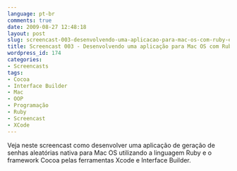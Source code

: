 ```yaml
---
language: pt-br
comments: true
date: 2009-08-27 12:48:18
layout: post
slug: screencast-003-desenvolvendo-uma-aplicacao-para-mac-os-com-ruby-e-cocoa
title: Screencast 003 - Desenvolvendo uma aplicação para Mac OS com Ruby e Cocoa
wordpress_id: 174
categories:
- Screencasts
tags:
- Cocoa
- Interface Builder
- Mac
- OOP
- Programação
- Ruby
- Screencast
- XCode
---
```


Veja neste screencast como desenvolver uma aplicação de geração de senhas aleatórias nativa para Mac OS utilizando a linguagem Ruby e o framework Cocoa pelas ferramentas Xcode e Interface Builder.

<div id="ytplayer"></div>
<script>
  var tag = document.createElement('script');
  tag.src = "https://www.youtube.com/player_api";
  var firstScriptTag = document.getElementsByTagName('script')[0];
  firstScriptTag.parentNode.insertBefore(tag, firstScriptTag);

  var player;
  function onYouTubePlayerAPIReady() {
    player = new YT.Player('ytplayer', {
      height: '390',
      width: '640',
      videoId: 'lrD_Huxprr0'
    });
  }
</script>